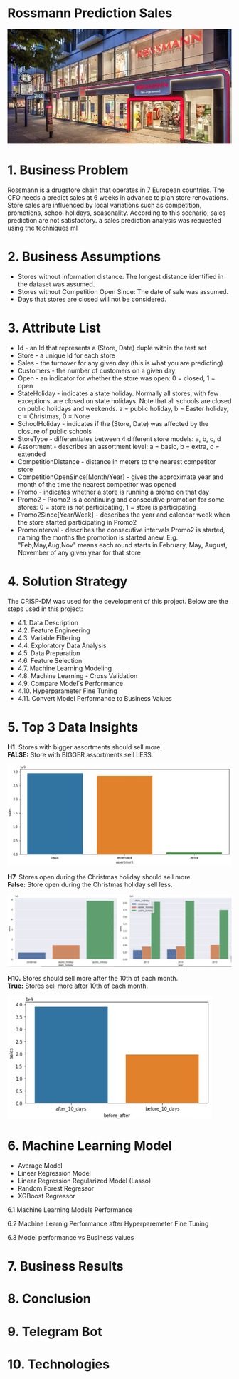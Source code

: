 # Rossmann Prediction Sales
![](img/rossman_2.jpg)

# 1. Business Problem
Rossmann is a drugstore chain that operates in 7 European countries.
The CFO needs a predict sales at 6 weeks in advance to plan store renovations.
Store sales are influenced by local variations such as competition, promotions, school holidays, seasonality.
According to this scenario, sales prediction are not satisfactory. a sales prediction analysis was requested using the techniques ml

# 2. Business Assumptions
- Stores without information distance: The longest distance identified in the dataset was assumed.
- Stores without Competition Open Since: The date of sale was assumed.
- Days that stores are closed will not be considered.


# 3. Attribute List

- Id - an Id that represents a (Store, Date) duple within the test set
- Store - a unique Id for each store
- Sales - the turnover for any given day (this is what you are predicting)
- Customers - the number of customers on a given day
- Open - an indicator for whether the store was open: 0 = closed, 1 = open
- StateHoliday - indicates a state holiday. Normally all stores, with few exceptions, are closed on state holidays. Note that all schools are closed on public holidays and weekends. a = public holiday, b = Easter holiday, c = Christmas, 0 = None
- SchoolHoliday - indicates if the (Store, Date) was affected by the closure of public schools
- StoreType - differentiates between 4 different store models: a, b, c, d
- Assortment - describes an assortment level: a = basic, b = extra, c = extended
- CompetitionDistance - distance in meters to the nearest competitor store
- CompetitionOpenSince[Month/Year] - gives the approximate year and month of the time the nearest competitor was opened
- Promo - indicates whether a store is running a promo on that day
- Promo2 - Promo2 is a continuing and consecutive promotion for some stores: 0 = store is not participating, 1 = store is participating
- Promo2Since[Year/Week] - describes the year and calendar week when the store started participating in Promo2
- PromoInterval - describes the consecutive intervals Promo2 is started, naming the months the promotion is started anew. E.g. "Feb,May,Aug,Nov" means each round starts in February, May, August, November of any given year for that store

# 4. Solution Strategy
The CRISP-DM was used for the development of this project.
Below are the steps used in this project:
- 4.1. Data Description
- 4.2. Feature Engineering
- 4.3. Variable Filtering
- 4.4. Exploratory Data Analysis
- 4.5. Data Preparation
- 4.6. Feature Selection
- 4.7. Machine Learning Modeling
- 4.8. Machine Learning  - Cross Validation
- 4.9. Compare Model´s Performance
- 4.10. Hyperparameter Fine Tuning
- 4.11. Convert Model Performance to Business Values

# 5. Top 3 Data Insights
**H1.** Stores with bigger assortments should sell more.</br>
**FALSE:** Store with BIGGER assortments sell LESS.

![](img/h1.jpg)

**H7.** Stores open during the Christmas holiday should sell more.</br>
**False:** Store open during the Christmas holiday sell less.

![](img/h7.jpg)

**H10.** Stores should sell more after the 10th of each month.</br>
**True:** Stores sell more after 10th of each month.

![](img/h10.jpg)

# 6. Machine Learning Model

- Average Model
- Linear Regression Model
- Linear Regression Regularized Model (Lasso)
- Random Forest Regressor
- XGBoost Regressor

6.1 Machine Learning Models Performance


6.2 Machine Learnig Performance after Hyperparemeter Fine Tuning

6.3 Model performance vs Business values


# 7. Business Results


# 8. Conclusion

# 9. Telegram Bot

# 10. Technologies
